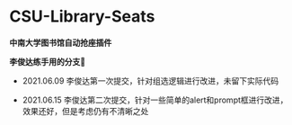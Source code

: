 # CSU-Library-Seats

**中南大学图书馆自动抢座插件**

**李俊达练手用的分支🤩**

- 2021.06.09 李俊达第一次提交，针对组选逻辑进行改进，未留下实际代码

- 2021.06.15 李俊达第二次提交，针对一些简单的alert和prompt框进行改进，效果还好，但是考虑仍有不清晰之处